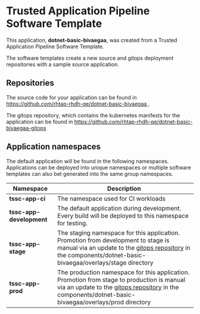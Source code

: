 # Trusted Application Pipeline Software Template

This application, **dotnet-basic-bivaegaa**, was created from a Trusted Application Pipeline Software Template.

The software templates create a new source and gitops deployment repositories with a sample source application. 

## Repositories

The source code for your application can be found in [https://github.com/rhtap-rhdh-qe/dotnet-basic-bivaegaa ](https://github.com/rhtap-rhdh-qe/dotnet-basic-bivaegaa ).
 
The gitops repository, which contains the kubernetes manifests for the application can be found in 
[https://github.com/rhtap-rhdh-qe/dotnet-basic-bivaegaa-gitops ](https://github.com/rhtap-rhdh-qe/dotnet-basic-bivaegaa-gitops ) 

## Application namespaces 

The default application will be found in the following namespaces. Applications can be deployed into unique namespaces or multiple software templates can also bet generated into the same group namespaces.  

|  Namespace   |  Description   |  
| -------- | -------- |
| **tssc-app-ci** | The namespace used for CI workloads |
| **tssc-app-development** | The default application during development. Every build will be deployed to this namespace for testing. |
| **tssc-app-stage** | The staging namespace for this application. Promotion from development to stage is manual via an update to the [gitops repository](https://github.com/rhtap-rhdh-qe/dotnet-basic-bivaegaa-gitops ) in the components/dotnet-basic-bivaegaa/overlays/stage directory |
| **tssc-app-prod** | The production namespace for this application. Promotion from stage to production is manual via an update to the [gitops repository](https://github.com/rhtap-rhdh-qe/dotnet-basic-bivaegaa-gitops ) in the components/dotnet-basic-bivaegaa/overlays/prod directory |